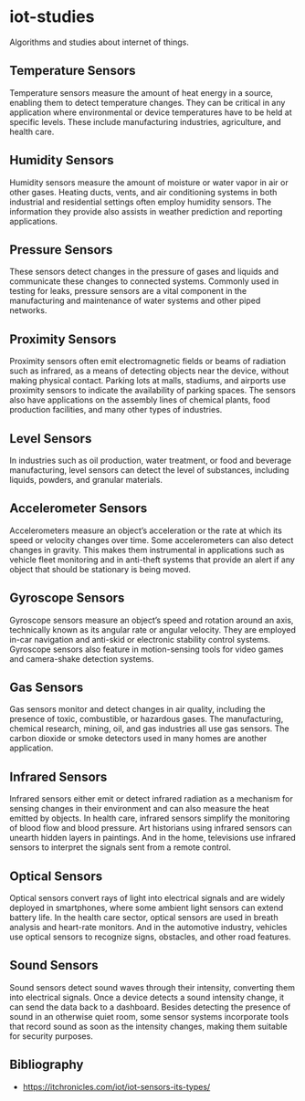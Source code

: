 # iot-studies
Algorithms and studies about internet of things.

## Temperature Sensors
Temperature sensors measure the amount of heat energy in a source, enabling them to detect temperature changes. They can be critical in any application where environmental or device temperatures have to be held at specific levels. These include manufacturing industries, agriculture, and health care.

## Humidity Sensors
Humidity sensors measure the amount of moisture or water vapor in air or other gases. Heating ducts, vents, and air conditioning systems in both industrial and residential settings often employ humidity sensors. The information they provide also assists in weather prediction and reporting applications.

## Pressure Sensors
These sensors detect changes in the pressure of gases and liquids and communicate these changes to connected systems. Commonly used in testing for leaks, pressure sensors are a vital component in the manufacturing and maintenance of water systems and other piped networks.

## Proximity Sensors
Proximity sensors often emit electromagnetic fields or beams of radiation such as infrared, as a means of detecting objects near the device, without making physical contact.  Parking lots at malls, stadiums, and airports use proximity sensors to indicate the availability of parking spaces. The sensors also have applications on the assembly lines of chemical plants, food production facilities, and many other types of industries.

## Level Sensors
In industries such as oil production, water treatment, or food and beverage manufacturing, level sensors can detect the level of substances, including liquids, powders, and granular materials. 

## Accelerometer Sensors
Accelerometers measure an object’s acceleration or the rate at which its speed or velocity changes over time. Some accelerometers can also detect changes in gravity. This makes them instrumental in applications such as vehicle fleet monitoring and in anti-theft systems that provide an alert if any object that should be stationary is being moved.

## Gyroscope Sensors
Gyroscope sensors measure an object’s speed and rotation around an axis, technically known as its angular rate or angular velocity. They are employed in-car navigation and anti-skid or electronic stability control systems. Gyroscope sensors also feature in motion-sensing tools for video games and camera-shake detection systems.

## Gas Sensors
Gas sensors monitor and detect changes in air quality, including the presence of toxic, combustible, or hazardous gases. The manufacturing, chemical research, mining, oil, and gas industries all use gas sensors. The carbon dioxide or smoke detectors used in many homes are another application.

## Infrared Sensors
Infrared sensors either emit or detect infrared radiation as a mechanism for sensing changes in their environment and can also measure the heat emitted by objects. In health care, infrared sensors simplify the monitoring of blood flow and blood pressure. Art historians using infrared sensors can unearth hidden layers in paintings. And in the home, televisions use infrared sensors to interpret the signals sent from a remote control.

## Optical Sensors
Optical sensors convert rays of light into electrical signals and are widely deployed in smartphones, where some ambient light sensors can extend battery life. In the health care sector, optical sensors are used in breath analysis and heart-rate monitors. And in the automotive industry, vehicles use optical sensors to recognize signs, obstacles, and other road features.

## Sound Sensors
Sound sensors detect sound waves through their intensity, converting them into electrical signals. Once a device detects a sound intensity change, it can send the data back to a dashboard. Besides detecting the presence of sound in an otherwise quiet room, some sensor systems incorporate tools that record sound as soon as the intensity changes, making them suitable for security purposes.

## Bibliography
- https://itchronicles.com/iot/iot-sensors-its-types/
